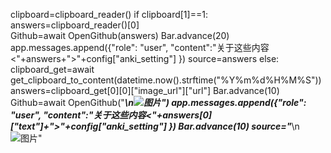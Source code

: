 clipboard=clipboard_reader()
            if clipboard[1]==1:
                answers=clipboard_reader()[0]             
                Github=await OpenGithub(answers)
                Bar.advance(20)
                app.messages.append({"role": "user", "content":"关于这些内容<"+answers+">"+config["anki_setting"] })
                source=answers
            else:
                clipboard_get=await get_clipboard_to_content(datetime.now().strftime("%Y%m%d%H%M%S"))
                answers=clipboard_get[0][0]["image_url"]["url"]
                Bar.advance(10)
                Github=await OpenGithub("___\n![图片]("+answers+")")
                app.messages.append({"role": "user", "content":"关于这些内容<"+answers[0]["text"]+">"+config["anki_setting"] })
                Bar.advance(10)
                source="___\n![图片]("+answers[0]["image_url"]["url"]+")"  
